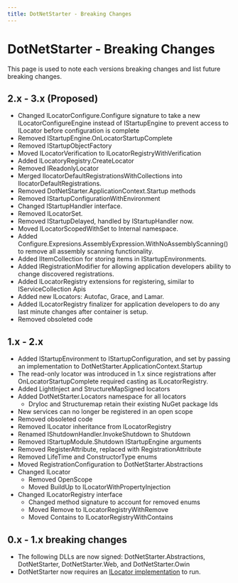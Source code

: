 ```yaml
---
title: DotNetStarter - Breaking Changes
---
```

# DotNetStarter - Breaking Changes

This page is used to note each versions breaking changes and list future breaking changes.

## 2.x - 3.x (Proposed)
* Changed ILocatorConfigure.Configure signature to take a new ILocatorConfigureEngine instead of IStartupEngine to prevent access to ILocator before configuration is complete
* Removed IStartupEngine.OnLocatorStartupComplete
* Removed IStartupObjectFactory
* Moved ILocatorVerification to ILocatorRegistryWithVerification
* Added ILocatoryRegistry.CreateLocator
* Removed IReadonlyLocator
* Merged IlocatorDefaultRegistrationsWithCollections into IlocatorDefaultRegistrations.
* Removed DotNetStarter.ApplicationContext.Startup methods
* Removed IStartupConfigurationWithEnvironment
* Changed IStartupHandler interface.
* Removed ILocatorSet.
* Removed IStartupDelayed, handled by IStartupHandler now.
* Moved ILocatorScopedWithSet to Internal namespace.
* Added Configure.Expresions.AssemblyExpression.WithNoAssemblyScanning() to remove all assembly scanning functionality.
* Added IItemCollection for storing items in IStartupEnvironments.
* Added IRegistrationModifier for allowing application developers ability to change discovered registrations.
* Added ILocatorRegistry extensions for registering, similar to IServiceCollection Apis
* Added new ILocators: Autofac, Grace, and Lamar.
* Added ILocatorRegistry finalizer for application developers to do any last minute changes after container is setup.
* Removed obsoleted code

## 1.x - 2.x
* Added IStartupEnvironment to IStartupConfiguration, and set by passing an implementation to DotNetStarter.ApplicationContext.Startup
* The read-only locator was introduced in 1.x since registrations after OnLocatorStartupComplete required casting as ILocatorRegistry.
* Added LightInject and StructureMapSigned locators
* Added DotNetStarter.Locators namespace for all locators
  * DryIoc and Structuremap retain their existing NuGet package Ids
* New services can no longer be registered in an open scope
* Removed obsoleted code
* Removed ILocator inheritance from ILocatorRegistry
* Renamed IShutdownHandler.InvokeShutdown to Shutdown
* Removed IStartupModule.Shutdown IStartupEngine arguments
* Removed RegisterAttribute, replaced with RegistrationAttribute
* Removed LifeTime and ConstructorType enums
* Moved RegistrationConfiguration to DotNetStarter.Abstractions
* Changed ILocator
  * Removed OpenScope
  * Moved BuildUp to ILocatorWithPropertyInjection
* Changed ILocatorRegistry interface
  * Changed method signature to account for removed enums
  * Moved Remove to ILocatorRegistryWithRemove
  * Moved Contains to ILocatorRegistryWithContains
 
## 0.x - 1.x breaking changes

 * The following DLLs are now signed: DotNetStarter.Abstractions, DotNetStarter, DotNetStarter.Web, and DotNetStarter.Owin
 * DotNetStarter now requires an [ILocator implementation](https://bmcdavid.github.io/DotNetStarter/ilocator-setup.html) to run.
